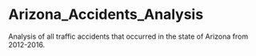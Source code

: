 # Arizona_Accidents_Analysis
Analysis of all traffic accidents that occurred in the state of Arizona from 2012-2016.
